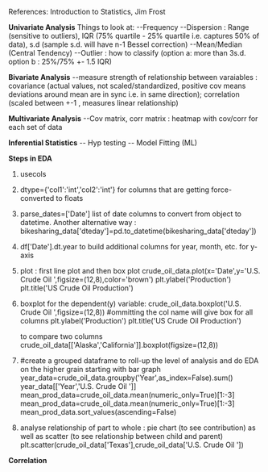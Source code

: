 References:
Introduction to Statistics, Jim Frost

**Univariate Analysis**
Things to look at:
--Frequency
--Dispersion : Range (sensitive to outliers), IQR (75% quartile - 25% quartile i.e. captures 50% of data), s.d (sample s.d. will have n-1 Bessel correction)
--Mean/Median (Central Tendency)
--Outlier : how to classify (option a: more than 3s.d. option b : 25%/75% +- 1.5 IQR)

**Bivariate Analysis**
--measure strength of relationship between varaiables : covariance (actual values, not scaled/standardized, positive cov means deviations around mean are in sync i.e. in same direction); correlation (scaled between +-1 , measures linear relationship)

**Multivariate Analysis**
--Cov matrix, corr matrix : heatmap with cov/corr for each set of data

**Inferential Statistics**
-- Hyp testing
-- Model Fitting (ML)

**Steps in EDA**
1. usecols
2. dtype={'col1':'int','col2':'int'} for columns that are getting force-converted to floats
3. parse_dates=['Date'] list of date columns to convert from object to datetime. Another alternative way : bikesharing_data['dteday']=pd.to_datetime(bikesharing_data['dteday'])
4. df['Date'].dt.year to build additional columns for year, month, etc. for y-axis
5. plot : first line plot and then box plot
    crude_oil_data.plot(x='Date',y='U.S. Crude Oil ',figsize=(12,8),color='brown')
    plt.ylabel('Production')
    plt.title('US Crude Oil Production')
6. boxplot for the dependent(y) variable: 
    crude_oil_data.boxplot('U.S. Crude Oil ',figsize=(12,8)) #ommitting the col name will give box for all columns
    plt.ylabel('Production')
    plt.title('US Crude Oil Production')

    to compare two columns crude_oil_data[['Alaska','California']].boxplot(figsize=(12,8))
7. #create a grouped dataframe to roll-up the level of analysis and do EDA on the higher grain starting with bar graph
    year_data=crude_oil_data.groupby('Year',as_index=False).sum()
    year_data[['Year','U.S. Crude Oil ']]
    mean_prod_data=crude_oil_data.mean(numeric_only=True)[1:-3]
    mean_prod_data=crude_oil_data.mean(numeric_only=True)[1:-3]
    mean_prod_data.sort_values(ascending=False)
8. analyse relationship of part to whole : pie chart (to see contribution) as well as scatter 
    (to see relationship   between child and parent)
    plt.scatter(crude_oil_data['Texas'],crude_oil_data['U.S. Crude Oil '])

**Correlation**
